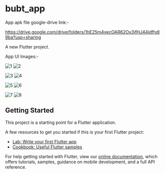 # bubt_app

App apk file google-drive link:-

https://drive.google.com/drive/folders/1hE25m4vecOAR62Ox3ifHJ44jdfhdl9ba?usp=sharing


A new Flutter project.

App UI Images:-


![1](https://user-images.githubusercontent.com/91328350/150587916-9477abd7-f3d7-4417-917b-3d7de7a2fee4.jpg)  ![2](https://user-images.githubusercontent.com/91328350/150587927-bbbfd6fe-a49d-4424-85c7-990a778638fe.jpg)

![3](https://user-images.githubusercontent.com/91328350/150587943-fb4f7d4e-038b-49e3-b5bd-1d0cae784c65.jpg)  ![4](https://user-images.githubusercontent.com/91328350/150587956-656039f2-a5a4-4364-929e-4cd7e1ac339e.jpg)

![5](https://user-images.githubusercontent.com/91328350/150587968-fc88c773-cfcf-4eec-abcf-a32d5d183246.jpg)  ![6](https://user-images.githubusercontent.com/91328350/150587983-e43b51cb-3557-4fe0-ae67-1c3347638bb3.jpg)

![7](https://user-images.githubusercontent.com/91328350/150587992-1b6ca7cd-e8f4-477f-a078-f5782bf49f01.jpg)  ![8](https://user-images.githubusercontent.com/91328350/150588005-5a801ccc-729d-4aa3-a968-e15472c7d691.jpg)

## Getting Started

This project is a starting point for a Flutter application.

A few resources to get you started if this is your first Flutter project:

- [Lab: Write your first Flutter app](https://flutter.dev/docs/get-started/codelab)
- [Cookbook: Useful Flutter samples](https://flutter.dev/docs/cookbook)

For help getting started with Flutter, view our
[online documentation](https://flutter.dev/docs), which offers tutorials,
samples, guidance on mobile development, and a full API reference.
